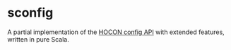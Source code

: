 # sconfig
A partial implementation of the [HOCON config API](https://github.com/lightbend/config) with extended features, written in pure Scala.
